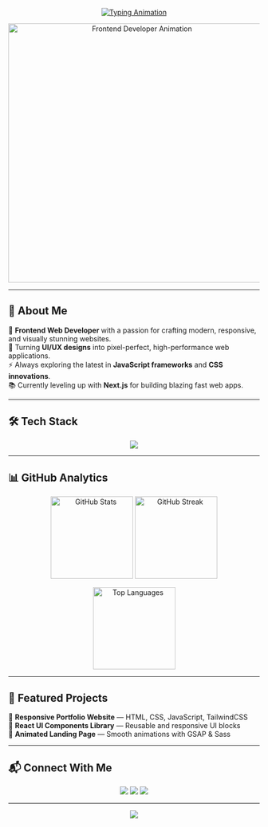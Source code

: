 <!-- Typing Intro Animation -->
<p align="center">
  <a href="https://github.com/SalimAkbar">
    <img src="https://readme-typing-svg.herokuapp.com?font=Fira+Code&size=28&duration=2800&pause=1000&color=00FFC8&center=true&vCenter=true&width=600&lines=Hi+%F0%9F%91%8B%2C+I'm+Salim+Akbar;Frontend+Web+Developer;HTML+%7C+CSS+%7C+JavaScript;React.js+%7C+TailwindCSS+%7C+Sass;Crafting+Modern+%26+Responsive+UI" alt="Typing Animation" />
  </a>
</p>

<!-- Hero Banner GIF -->
<p align="center">
  <img src="https://media.giphy.com/media/qgQUggAC3Pfv687qPC/giphy.gif" width="520" alt="Frontend Developer Animation" />
</p>

---

## 💫 About Me
🚀 **Frontend Web Developer** with a passion for crafting modern, responsive, and visually stunning websites.  
🎯 Turning **UI/UX designs** into pixel-perfect, high-performance web applications.  
⚡ Always exploring the latest in **JavaScript frameworks** and **CSS innovations**.  
📚 Currently leveling up with **Next.js** for building blazing fast web apps.  

---

## 🛠 Tech Stack
<p align="center">
  <img src="https://skillicons.dev/icons?i=html,css,js,react,tailwind,sass,vite,git,github,figma,vscode&theme=dark" />
</p>

---

## 📊 GitHub Analytics
<p align="center">
  <img height="165" src="https://github-readme-stats.vercel.app/api?username=SalimAkbar&show_icons=true&theme=tokyonight&hide_border=true&title_color=00FFC8&icon_color=00FFC8" alt="GitHub Stats"/>
  <img height="165" src="https://github-readme-streak-stats.herokuapp.com?user=SalimAkbar&theme=tokyonight&hide_border=true&ring=00FFC8&fire=00FFC8&currStreakLabel=00FFC8" alt="GitHub Streak"/>
</p>

<p align="center">
  <img height="165" src="https://github-readme-stats.vercel.app/api/top-langs/?username=SalimAkbar&layout=compact&theme=tokyonight&hide_border=true&title_color=00FFC8" alt="Top Languages"/>
</p>

---

## 🚀 Featured Projects
🔹 **Responsive Portfolio Website** — HTML, CSS, JavaScript, TailwindCSS  
🔹 **React UI Components Library** — Reusable and responsive UI blocks  
🔹 **Animated Landing Page** — Smooth animations with GSAP & Sass  

---

## 📬 Connect With Me
<p align="center">
  <a href="mailto:youremail@example.com"><img src="https://img.shields.io/badge/Email-00FFC8?style=for-the-badge&logo=gmail&logoColor=black" /></a>
  <a href="https://linkedin.com/in/your-linkedin"><img src="https://img.shields.io/badge/LinkedIn-00FFC8?style=for-the-badge&logo=linkedin&logoColor=black" /></a>
  <a href="https://github.com/SalimAkbar"><img src="https://img.shields.io/badge/GitHub-00FFC8?style=for-the-badge&logo=github&logoColor=black" /></a>
</p>

---

<!-- Animated Wave Footer -->
<p align="center">
  <img src="https://capsule-render.vercel.app/api?type=waving&color=00FFC8&height=120&section=footer"/>
</p>
